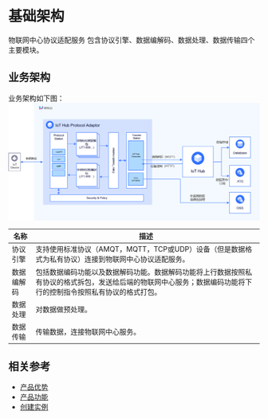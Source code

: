 # 基础架构

物联网中心协议适配服务 包含协议引擎、数据编解码、数据处理、数据传输四个主要模块。

## 业务架构
业务架构如下图：
![](../../../../image/IoT/IoT-Hub-Protocol-Adaptor/iotpa-000.png)


|名称|描述|
| - | - | 
|协议引擎| 支持使用标准协议（AMQT，MQTT，TCP或UDP）设备（但是数据格式为私有协议）连接到物联网中心协议适配服务。|
|数据编解码| 包括数据编码功能以及数据解码功能。数据解码功能将上行数据按照私有协议的格式拆包，发送给后端的物联网中心服务；数据编码功能将下行的控制指令按照私有协议的格式打包。|
|数据处理| 对数据做预处理。|
|数据传输| 传输数据，连接物联网中心服务。|

## 相关参考

- [产品优势](../Introduction/Benefits.md)
- [产品功能](../Introduction/Features.md)
- [创建实例](../Getting-Started/Create-Instance.md)
